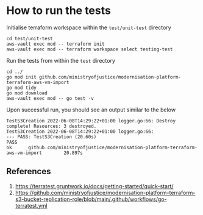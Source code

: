 # How to run the tests

Initialise terraform workspace within the `test/unit-test` directory

```
cd test/unit-test
aws-vault exec mod -- terraform init
aws-vault exec mod -- terraform workspace select testing-test
```

Run the tests from within the `test` directory

```
cd ../
go mod init github.com/ministryofjustice/modernisation-platform-terraform-aws-vm-import
go mod tidy
go mod download
aws-vault exec mod -- go test -v
```

Upon successful run, you should see an output similar to the below

```
TestS3Creation 2022-06-08T14:29:22+01:00 logger.go:66: Destroy complete! Resources: 3 destroyed.
TestS3Creation 2022-06-08T14:29:22+01:00 logger.go:66:
--- PASS: TestS3Creation (20.60s)
PASS
ok      github.com/ministryofjustice/modernisation-platform-terraform-aws-vm-import        20.897s
```

## References

1. https://terratest.gruntwork.io/docs/getting-started/quick-start/
2. https://github.com/ministryofjustice/modernisation-platform-terraform-s3-bucket-replication-role/blob/main/.github/workflows/go-terratest.yml
